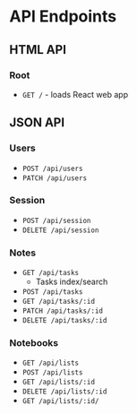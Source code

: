 # API Endpoints

## HTML API

### Root

- `GET /` - loads React web app

## JSON API

### Users

- `POST /api/users`
- `PATCH /api/users`

### Session

- `POST /api/session`
- `DELETE /api/session`

### Notes

- `GET /api/tasks`
  - Tasks index/search
- `POST /api/tasks`
- `GET /api/tasks/:id`
- `PATCH /api/tasks/:id`
- `DELETE /api/tasks/:id`

### Notebooks

- `GET /api/lists`
- `POST /api/lists`
- `GET /api/lists/:id`
- `DELETE /api/lists/:id`
- `GET /api/lists/:id/`
